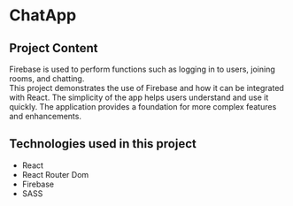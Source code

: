 # ChatApp


<h2>Project Content</h2>
Firebase is used to perform functions such as logging in to users, joining rooms, and chatting.
</br>
This project demonstrates the use of Firebase and how it can be integrated with React. The simplicity of the app helps users understand and use it quickly. The application provides a foundation for more complex features and enhancements.


<h2>Technologies used in this project</h2>

- React
- React Router Dom
- Firebase
- SASS
